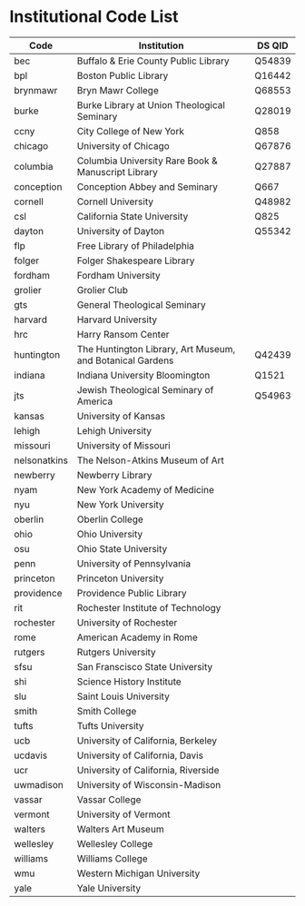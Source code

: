 # Institutional Code List

| Code        | Institution | DS QID |
|-------------|-------------|--------|
|bec|Buffalo & Erie County Public Library|Q54839|
|bpl|Boston Public Library|Q16442|
|brynmawr|Bryn Mawr College|Q68553|
|burke|Burke Library at Union Theological Seminary|Q28019|
|ccny|City College of New York|Q858|
|chicago|University of Chicago|Q67876|
|columbia|Columbia University Rare Book & Manuscript Library|Q27887|
|conception|Conception Abbey and Seminary|Q667|
|cornell|Cornell University|Q48982|
|csl|California State University|Q825|
|dayton|University of Dayton|Q55342|
|flp|Free Library of Philadelphia|
|folger|Folger Shakespeare Library|
|fordham|Fordham University|
|grolier|Grolier Club|
|gts|General Theological Seminary|
|harvard|Harvard University|
|hrc|Harry Ransom Center|
|huntington|The Huntington Library, Art Museum, and Botanical Gardens|Q42439|
|indiana|Indiana University Bloomington|Q1521|
|jts|Jewish Theological Seminary of America|Q54963|
|kansas|University of Kansas|
|lehigh|Lehigh University
|missouri|University of Missouri
|nelsonatkins|The Nelson-Atkins Museum of Art|
|newberry|Newberry Library
|nyam|New York Academy of Medicine
|nyu|New York University
|oberlin|Oberlin College|
|ohio|Ohio University|
|osu|Ohio State University|
|penn|University of Pennsylvania|
|princeton|Princeton University|
|providence|Providence Public Library|
|rit|Rochester Institute of Technology|
|rochester|University of Rochester|
|rome|American Academy in Rome|
|rutgers|Rutgers University|
|sfsu|San Franscisco State University|
|shi|Science History Institute|
|slu|Saint Louis University|
|smith|Smith College|
|tufts|Tufts University|
|ucb|University of California, Berkeley|
|ucdavis|University of California, Davis|
|ucr|University of California, Riverside|
|uwmadison|University of Wisconsin-Madison|
|vassar|Vassar College|
|vermont|University of Vermont|
|walters|Walters Art Museum|
|wellesley|Wellesley College|
|williams|Williams College|
|wmu|Western Michigan University|
|yale|Yale University|

